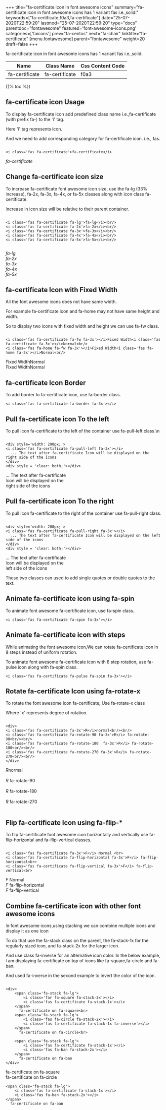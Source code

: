 +++
title="fa-certificate icon in font awesome icons"
summary="fa-certificate icon in font awesome icons has 1 variant fas i.e.,solid."
keywords=["fa-certificate,f0a3,fa-certificate"]
date="25-07-2020T22:59:20"
lastmod="25-07-2020T22:59:20"
type="docs"
parentdoc="fontawesome"
featured='font-awesome-icons.png'
categories=['faicons']
prev="fa-centos"
next="fa-chair"
linktitle="fa-certificate"
[menu.fontawesome]
parent="fontawesome"
weight=20
draft=false
+++


fa-certificate icon in font awesome icons has 1 variant fas i.e.,solid.

<div class='table-responsive'><table class='table'><thead><tr><th>Name</th><th>Class Name</th><th>Css Content Code</th></tr></thead><tbody><tr><td>fa-certificate</td><td>fa-certificate</td><td>f0a3</td></tr></tbody></table></div>


{{% toc %}}


## fa-certificate icon Usage

To display fa-certificate icon add predefined class name i.e.,fa-certificate (with prefix fa-) to the 'i' tag.

Here 'i' tag represents icon.

And we need to add corresponding category for fa-certificate icon. i.e., fas.


```

<i class='fas fa-certificate'>fa-certificate</i>
```

<i class='fas fa-certificate'>fa-certificate</i>




## Change fa-certificate icon size
To increase fa-certificate font awesome icon size, use the fa-lg (33% increase), fa-2x, fa-3x, fa-4x, or fa-5x classes along with icon class fa-certificate.

Increase in icon size will be relative to their parent container. 

```

<i class='fas fa-certificate fa-lg'>fa-lg</i><br/>
<i class='fas fa-certificate fa-2x'>fa-2x</i><br/>
<i class='fas fa-certificate fa-3x'>fa-3x</i><br/>
<i class='fas fa-certificate fa-4x'>fa-4x</i><br/>
<i class='fas fa-certificate fa-5x'>fa-5x</i><br/>
            
```

<i class='fas fa-certificate fa-lg'>fa-lg</i><br/>
<i class='fas fa-certificate fa-2x'>fa-2x</i><br/>
<i class='fas fa-certificate fa-3x'>fa-3x</i><br/>
<i class='fas fa-certificate fa-4x'>fa-4x</i><br/>
<i class='fas fa-certificate fa-5x'>fa-5x</i><br/>
            



## fa-certificate Icon with Fixed Width 

All the font awesome icons does not have same width.

For example fa-certificate icon and fa-home may not have same height and width.

So to display two icons with fixed width and height we can use fa-fw class.


```

<i class='fas fa-certificate fa-fw fa-3x'></i>Fixed Width<i class='fas fa-certificate fa-3x'></i>Normal<br/>
<i class='fas fa-home fa-fw fa-3x'></i>Fixed Width<i class='fas fa-home fa-3x'></i>Normal<br/>
```

<i class='fas fa-certificate fa-fw fa-3x'></i>Fixed Width<i class='fas fa-certificate fa-3x'></i>Normal<br/>
<i class='fas fa-home fa-fw fa-3x'></i>Fixed Width<i class='fas fa-home fa-3x'></i>Normal<br/>



## fa-certificate Icon Border 

To add border to fa-certificate icon, use fa-border class.


```
<i class='fas fa-certificate fa-border fa-3x'></i>

```
<i class='fas fa-certificate fa-border fa-3x'></i>





## Pull fa-certificate icon To the left

To pull icon fa-certificate to the left of the container use fa-pull-left class.\n

```

<div style='width: 200px;'>
<i class='fas fa-certificate fa-pull-left fa-3x'></i>
  ... The text after fa-certificate Icon will be displayed on the right side of the icons
</div>
<div style = 'clear: both;'></div>
```

<div style='width: 200px;'>
<i class='fas fa-certificate fa-pull-left fa-3x'></i>
  ... The text after fa-certificate Icon will be displayed on the right side of the icons
</div>
<div style = 'clear: both;'></div>




## Pull fa-certificate icon To the right
To pull icon fa-certificate to the right of the container use fa-pull-right class.

```

<div style='width: 200px;'>
<i class='fas fa-certificate fa-pull-right fa-3x'></i>
  ... The text after fa-certificate Icon will be displayed on the left side of the icons
</div>
<div style = 'clear: both;'></div>
```

<div style='width: 200px;'>
<i class='fas fa-certificate fa-pull-right fa-3x'></i>
  ... The text after fa-certificate Icon will be displayed on the left side of the icons
</div>
<div style = 'clear: both;'></div>

These two classes can used to add single quotes or double quotes to the text.


## Animate fa-certificate icon using fa-spin
To animate font awesome fa-certificate icon, use fa-spin class.

```
<i class='fas fa-certificate fa-spin fa-3x'></i>
```
<i class='fas fa-certificate fa-spin fa-3x'></i>




## Animate fa-certificate icon with steps
While animating the font awesome icon,We can rotate fa-certificate icon in 8 steps instead of uniform rotation.

To animate font awesome fa-certificate icon with 8 step rotation, use fa-pulse icon along with fa-spin class.


```
<i class='fas fa-certificate fa-pulse fa-spin fa-3x'></i>

```
<i class='fas fa-certificate fa-pulse fa-spin fa-3x'></i>





## Rotate fa-certificate Icon using fa-rotate-x
To rotate the font awesome icon fa-certificate, Use fa-rotate-x class

Where 'x' represents degree of rotation.


```

<div>
<i class='fas fa-certificate fa-3x'>R</i>normal<br/><br/>
<i class='fas fa-certificate fa-rotate-90 fa-3x'>R</i> fa-rotate-90<br/><br/> 
<i class='fas fa-certificate fa-rotate-180  fa-3x'>R</i> fa-rotate-180<br/><br/> 
<i class='fas fa-certificate fa-rotate-270 fa-3x'>R</i> fa-rotate-270<br/><br/>
</div>
```

<div>
<i class='fas fa-certificate fa-3x'>R</i>normal<br/><br/>
<i class='fas fa-certificate fa-rotate-90 fa-3x'>R</i> fa-rotate-90<br/><br/> 
<i class='fas fa-certificate fa-rotate-180  fa-3x'>R</i> fa-rotate-180<br/><br/> 
<i class='fas fa-certificate fa-rotate-270 fa-3x'>R</i> fa-rotate-270<br/><br/>
</div>




## Flip fa-certificate Icon using fa-flip-*
To flip fa-certificate font awesome icon horizontally and vertically use fa-flip-horizontal and fa-flip-vertical classes. 

```

<i class='fas fa-certificate fa-3x'>F</i> Normal <br>
<i class='fas fa-certificate fa-flip-horizontal fa-3x'>F</i> fa-flip-horizontal<br>
<i class='fas fa-certificate fa-flip-vertical fa-3x'>F</i> fa-flip-vertical<br>
```

<i class='fas fa-certificate fa-3x'>F</i> Normal <br>
<i class='fas fa-certificate fa-flip-horizontal fa-3x'>F</i> fa-flip-horizontal<br>
<i class='fas fa-certificate fa-flip-vertical fa-3x'>F</i> fa-flip-vertical<br>




## Combine fa-certificate icon with other font awesome icons
In font awesome icons,using stacking we can combine multiple icons and display it as one icon 

To do that use the fa-stack class on the parent, the fa-stack-1x for the regularly sized icon, and fa-stack-2x for the larger icon.

And use class fa-inverse for an alternative icon color. 
In the below example, I am displaying fa-certificate on top of icons like fa-square,fa-circle and fa-ban.

And used fa-inverse in the second example to invert the color of the icon.

```

<div>
    <span class='fa-stack fa-lg'>
        <i class='far fa-square fa-stack-2x'></i>
        <i class='fas fa-certificate fa-stack-1x'></i>
    </span>
      fa-certificate on fa-square<br>
    <span class='fa-stack fa-lg'>
        <i class='fas fa-circle fa-stack-2x'></i>
        <i class='fas fa-certificate fa-stack-1x fa-inverse'></i>
    </span>
      fa-certificate on fa-circle<br>

    <span class='fa-stack fa-lg'>
        <i class='fas fa-certificate fa-stack-1x'></i>
        <i class='fas fa-ban fa-stack-2x'></i>
    </span>
      fa-certificate on fa-ban
</div>
```

<div>
    <span class='fa-stack fa-lg'>
        <i class='far fa-square fa-stack-2x'></i>
        <i class='fas fa-certificate fa-stack-1x'></i>
    </span>
      fa-certificate on fa-square<br>
    <span class='fa-stack fa-lg'>
        <i class='fas fa-circle fa-stack-2x'></i>
        <i class='fas fa-certificate fa-stack-1x fa-inverse'></i>
    </span>
      fa-certificate on fa-circle<br>

    <span class='fa-stack fa-lg'>
        <i class='fas fa-certificate fa-stack-1x'></i>
        <i class='fas fa-ban fa-stack-2x'></i>
    </span>
      fa-certificate on fa-ban
</div>






